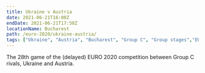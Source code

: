 ```yaml
---
title: Ukraine v Austria
date: 2021-06-21T16:00Z
endDate: 2021-06-21T17:50Z
locationName: Bucharest
path: /euro-2020/ukraine-austria/
tags: ["Ukraine", "Austria", "Bucharest", "Group C", "Group stages","EURO 2020"]
---
```


The 28th game of the (delayed) EURO 2020 competition between Group C rivals, Ukraine and Austria.